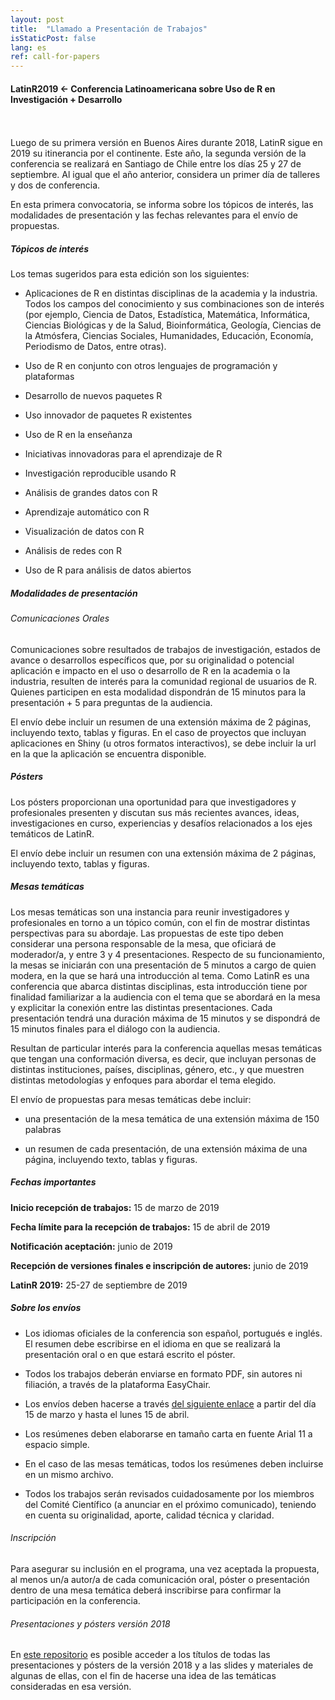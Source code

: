 ```yaml
---
layout: post
title:  "Llamado a Presentación de Trabajos"
isStaticPost: false
lang: es
ref: call-for-papers
---
```


#### LatinR2019 <- Conferencia Latinoamericana sobre Uso de R en Investigación + Desarrollo
<br>
<br>
Luego de su primera versión en Buenos Aires durante 2018, LatinR sigue en 2019 su itinerancia por el continente. Este año, la segunda versión de la conferencia se realizará en Santiago de Chile entre los días 25 y 27 de septiembre. Al igual que el año anterior, considera un primer día de talleres y dos de conferencia.

En esta primera convocatoria, se informa sobre los tópicos de interés, las modalidades de presentación y las fechas relevantes para el envío de propuestas.

##### Tópicos de interés

Los temas sugeridos para esta edición son los siguientes:

* Aplicaciones de R en distintas disciplinas de la academia y la industria. Todos los campos del conocimiento y sus combinaciones son de interés (por ejemplo, Ciencia de Datos, Estadística, Matemática, Informática, Ciencias Biológicas y de la Salud, Bioinformática, Geología, Ciencias de la Atmósfera, Ciencias Sociales, Humanidades, Educación, Economía, Periodismo de Datos, entre otras).

* Uso de R en conjunto con otros lenguajes de programación y plataformas

* Desarrollo de nuevos paquetes R

* Uso innovador de paquetes R existentes

* Uso de R en la enseñanza

* Iniciativas innovadoras para el aprendizaje de R

* Investigación reproducible usando R

* Análisis de grandes datos con R

* Aprendizaje automático con R

* Visualización de datos con R

* Análisis de redes con R

* Uso de R para análisis de datos abiertos

##### Modalidades de presentación

###### Comunicaciones Orales

Comunicaciones sobre resultados de trabajos de investigación, estados de avance o desarrollos específicos que, por su originalidad o potencial aplicación e impacto en el uso o desarrollo de R en la academia o la industria, resulten de interés para la comunidad regional de usuarios de R. Quienes participen en esta modalidad dispondrán de 15 minutos para la presentación + 5 para preguntas de la audiencia. 

El envío debe incluir un resumen de una extensión máxima de 2 páginas, incluyendo texto, tablas y figuras. En el caso de proyectos que incluyan aplicaciones en Shiny (u otros formatos interactivos), se debe incluir la url en la que la aplicación se encuentra disponible.

##### Pósters

Los pósters proporcionan una oportunidad para que investigadores y profesionales presenten y discutan sus más recientes avances, ideas, investigaciones en curso, experiencias y desafíos relacionados a los ejes temáticos de LatinR. 

El envío debe incluir un resumen con una extensión máxima de 2 páginas, incluyendo texto, tablas y figuras. 

##### Mesas temáticas

Los mesas temáticas son una instancia para reunir investigadores y profesionales en torno a un tópico común, con el fin de mostrar distintas perspectivas para su abordaje. Las propuestas de este tipo deben considerar una persona responsable de la mesa, que oficiará de moderador/a, y entre 3 y 4 presentaciones.
Respecto de su funcionamiento, la mesas se iniciarán con una presentación de 5 minutos a cargo de quien modera, en la que se hará una introducción al tema. Como  LatinR es una conferencia que abarca distintas disciplinas, esta introducción tiene por finalidad familiarizar a la audiencia con el tema que se abordará en la mesa y explicitar la conexión entre las distintas presentaciones. Cada presentación tendrá una duración máxima de 15 minutos y se dispondrá de 15 minutos finales para el diálogo con la audiencia.

Resultan de particular interés para la conferencia aquellas mesas temáticas que tengan una conformación diversa, es decir, que incluyan personas de distintas instituciones, países, disciplinas, género, etc., y que muestren distintas metodologías y enfoques para abordar el tema elegido.

El envío de propuestas para mesas temáticas debe incluir:

* una presentación de la mesa temática de una extensión máxima de 150 palabras

* un resumen de cada presentación, de una extensión máxima de una página, incluyendo texto, tablas y figuras. 

##### Fechas importantes

**Inicio recepción de trabajos:** 15 de marzo de 2019

**Fecha límite para la recepción de trabajos:** 15 de abril de 2019

**Notificación aceptación:** junio de 2019

**Recepción de versiones finales e inscripción de autores:** junio de 2019

**LatinR 2019:** 25-27 de septiembre de 2019


##### Sobre los envíos

* Los idiomas oficiales de la conferencia son español, portugués e inglés. El resumen debe escribirse en el idioma en que se realizará la presentación oral o en que estará escrito el póster.

* Todos los trabajos deberán enviarse en formato PDF, sin autores ni filiación, a través de la plataforma EasyChair. 

* Los envíos deben hacerse a través [del siguiente enlace](https://easychair.org/conferences/?conf=latinr2019) a partir del día 15 de marzo y hasta el lunes 15 de abril. 

* Los resúmenes deben elaborarse en tamaño carta en fuente Arial 11 a espacio simple. 

* En el caso de las mesas temáticas, todos los resúmenes deben incluirse en un mismo archivo. 

* Todos los trabajos serán revisados cuidadosamente por los miembros del Comité Científico (a anunciar en el próximo comunicado), teniendo en cuenta su originalidad, aporte, calidad técnica y claridad.

###### Inscripción

Para asegurar su inclusión en el programa, una vez aceptada la propuesta, al menos un/a autor/a de cada comunicación oral, póster o presentación dentro de una mesa temática deberá inscribirse para confirmar la participación en la conferencia.

###### Presentaciones y pósters versión 2018

En [este repositorio](https://github.com/LatinR/presentaciones-LatinR2018) es posible acceder a  los títulos de todas las presentaciones y pósters de la versión 2018 y  a las slides y materiales de algunas de ellas, con el fin de hacerse una idea de las temáticas consideradas en esa versión.